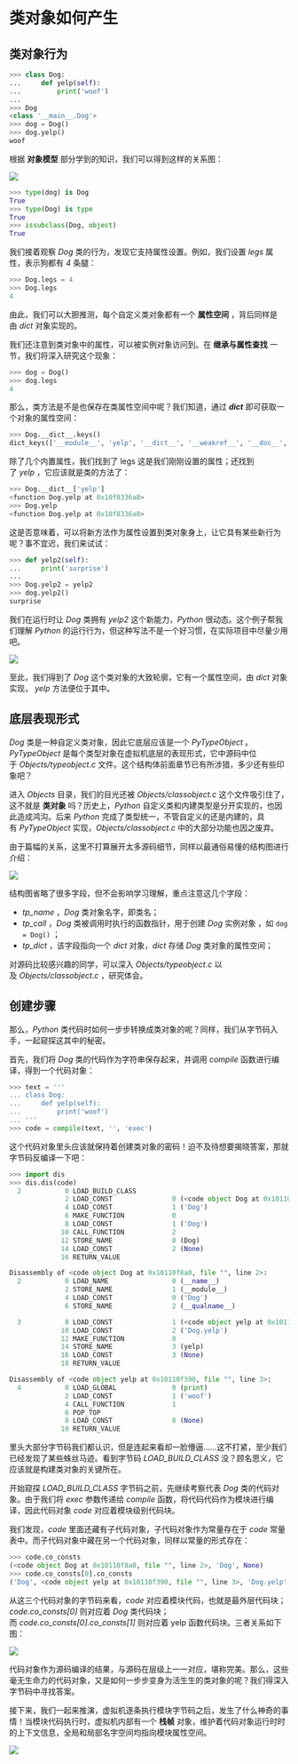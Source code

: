 # 类对象如何产生

## 类对象行为


```python
>>> class Dog:
...     def yelp(self):
...         print('woof')
...
>>> Dog
<class '__main__.Dog'>
>>> dog = Dog()
>>> dog.yelp()
woof
```

根据 **对象模型** 部分学到的知识，我们可以得到这样的关系图：

![](../../youdaonote-images/Pasted%20image%2020221215232655.png)

```python
>>> type(dog) is Dog
True
>>> type(Dog) is type
True
>>> issubclass(Dog, object)
True
```

我们接着观察 _Dog_ 类的行为，发现它支持属性设置。例如，我们设置 _legs_ 属性，表示狗都有 _4_ 条腿：

```python
>>> Dog.legs = 4
>>> Dog.legs
4
```

由此，我们可以大胆推测，每个自定义类对象都有一个 **属性空间** ，背后同样是由 _dict_ 对象实现的。

我们还注意到类对象中的属性，可以被实例对象访问到。在 **继承与属性查找** 一节，我们将深入研究这个现象：

```python
>>> dog = Dog()
>>> dog.legs
4
```

那么，类方法是不是也保存在类属性空间中呢？我们知道，通过 ___dict___ 即可获取一个对象的属性空间：

```python
>>> Dog.__dict__.keys()
dict_keys(['__module__', 'yelp', '__dict__', '__weakref__', '__doc__', 'legs'])
```

除了几个内置属性，我们找到了 legs 这是我们刚刚设置的属性；还找到了 _yelp_ ，它应该就是类的方法了：

```python
>>> Dog.__dict__['yelp']
<function Dog.yelp at 0x10f8336a8>
>>> Dog.yelp
<function Dog.yelp at 0x10f8336a8>
```

这是否意味着，可以将新方法作为属性设置到类对象身上，让它具有某些新行为呢？事不宜迟，我们来试试：

```python
>>> def yelp2(self):
...     print('surprise')
...
>>> Dog.yelp2 = yelp2
>>> dog.yelp2()
surprise
```

我们在运行时让 _Dog_ 类拥有 _yelp2_ 这个新能力，_Python_ 很动态。这个例子帮我们理解 _Python_ 的运行行为，但这种写法不是一个好习惯，在实际项目中尽量少用吧。

![](../../youdaonote-images/Pasted%20image%2020221215235043.png)

至此，我们得到了 _Dog_ 这个类对象的大致轮廓，它有一个属性空间，由 _dict_ 对象实现， _yelp_ 方法便位于其中。

## 底层表现形式

_Dog_ 类是一种自定义类对象，因此它底层应该是一个 _PyTypeObject_ 。_PyTypeObject_ 是每个类型对象在虚拟机底层的表现形式，它中源码中位于 _Objects/typeobject.c_ 文件。这个结构体前面章节已有所涉猎，多少还有些印象吧？

进入 _Objects_ 目录，我们的目光还被 _Objects/classobject.c_ 这个文件吸引住了，这不就是 **类对象** 吗？历史上，_Python_ 自定义类和内建类型是分开实现的，也因此造成鸿沟。后来 _Python_ 完成了类型统一，不管自定义的还是内建的，具有 _PyTypeObject_ 实现，_Objects/classobject.c_ 中的大部分功能也因之废弃。

由于篇幅的关系，这里不打算展开太多源码细节，同样以最通俗易懂的结构图进行介绍：

![](../../youdaonote-images/Pasted%20image%2020221215235747.png)

结构图省略了很多字段，但不会影响学习理解，重点注意这几个字段：

-   _tp_name_ ，_Dog_ 类对象名字，即类名；
-   _tp_call_ ，_Dog_ 类被调用时执行的函数指针，用于创建 _Dog_ 实例对象 ，如 `dog = Dog()` ；
-   _tp_dict_ ，该字段指向一个 _dict_ 对象，_dict_ 存储 _Dog_ 类对象的属性空间；

对源码比较感兴趣的同学，可以深入 _Objects/typeobject.c_ 以及 _Objects/classobject.c_ ，研究体会。

## 创建步骤

那么，_Python_ 类代码时如何一步步转换成类对象的呢？同样，我们从字节码入手，一起窥探这其中的秘密。

首先，我们将 _Dog_ 类的代码作为字符串保存起来，并调用 _compile_ 函数进行编译，得到一个代码对象：

```python
>>> text = '''
... class Dog:
...     def yelp(self):
...         print('woof')
... '''
>>> code = compile(text, '', 'exec')
```

这个代码对象里头应该就保持着创建类对象的密码！迫不及待想要揭晓答案，那就字节码反编译一下吧：

```python
>>> import dis
>>> dis.dis(code)
  2           0 LOAD_BUILD_CLASS
              2 LOAD_CONST               0 (<code object Dog at 0x10110f8a0, file "", line 2>)
              4 LOAD_CONST               1 ('Dog')
              6 MAKE_FUNCTION            0
              8 LOAD_CONST               1 ('Dog')
             10 CALL_FUNCTION            2
             12 STORE_NAME               0 (Dog)
             14 LOAD_CONST               2 (None)
             16 RETURN_VALUE

Disassembly of <code object Dog at 0x10110f8a0, file "", line 2>:
  2           0 LOAD_NAME                0 (__name__)
              2 STORE_NAME               1 (__module__)
              4 LOAD_CONST               0 ('Dog')
              6 STORE_NAME               2 (__qualname__)

  3           8 LOAD_CONST               1 (<code object yelp at 0x10110f390, file "", line 3>)
             10 LOAD_CONST               2 ('Dog.yelp')
             12 MAKE_FUNCTION            0
             14 STORE_NAME               3 (yelp)
             16 LOAD_CONST               3 (None)
             18 RETURN_VALUE

Disassembly of <code object yelp at 0x10110f390, file "", line 3>:
  4           0 LOAD_GLOBAL              0 (print)
              2 LOAD_CONST               1 ('woof')
              4 CALL_FUNCTION            1
              6 POP_TOP
              8 LOAD_CONST               0 (None)
             10 RETURN_VALUE
```

里头大部分字节码我们都认识，但是连起来看却一脸懵逼……这不打紧，至少我们已经发现了某些蛛丝马迹。看到字节码 _LOAD_BUILD_CLASS_ 没？顾名思义，它应该就是构建类对象的关键所在。

开始窥探 _LOAD_BUILD_CLASS_ 字节码之前，先继续考察代表 _Dog_ 类的代码对象。由于我们将 _exec_ 参数传递给 _compile_ 函数，将代码代码作为模块进行编译，因此代码对象 _code_ 对应着模块级别代码块。

我们发现，_code_ 里面还藏有子代码对象，子代码对象作为常量存在于 _code_ 常量表中。而子代码对象中藏在另一个代码对象，同样以常量的形式存在：

```python
>>> code.co_consts
(<code object Dog at 0x10110f8a0, file "", line 2>, 'Dog', None)
>>> code.co_consts[0].co_consts
('Dog', <code object yelp at 0x10110f390, file "", line 3>, 'Dog.yelp', None)
```

从这三个代码对象的字节码来看，_code_ 对应着模块代码，也就是最外层代码块；_code.co_consts[0]_ 则对应着 _Dog_ 类代码块；而 _code.co_consts[0].co_consts[1]_ 则对应着 yelp 函数代码块。三者关系如下图：

![](../../youdaonote-images/Pasted%20image%2020221216002537.png)

代码对象作为源码编译的结果，与源码在层级上一一对应，堪称完美。那么，这些毫无生命力的代码对象，又是如何一步步变身为活生生的类对象的呢？我们得深入字节码中寻找答案。

接下来，我们一起来推演，虚拟机逐条执行模块字节码之后，发生了什么神奇的事情！当模块代码执行时，虚拟机内部有一个 **栈帧** 对象，维护着代码对象运行时时的上下文信息，全局和局部名字空间均指向模块属性空间。

![](../../youdaonote-images/Pasted%20image%2020221216002837.png)